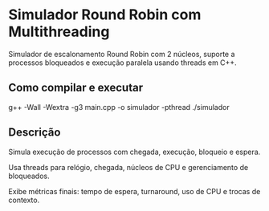 # Simulador Round Robin com Multithreading
Simulador de escalonamento Round Robin com 2 núcleos, suporte a processos bloqueados e execução paralela usando threads em C++.

## Como compilar e executar
g++ -Wall -Wextra -g3 main.cpp -o simulador -pthread
./simulador

## Descrição
Simula execução de processos com chegada, execução, bloqueio e espera.

Usa threads para relógio, chegada, núcleos de CPU e gerenciamento de bloqueados.

Exibe métricas finais: tempo de espera, turnaround, uso de CPU e trocas de contexto.